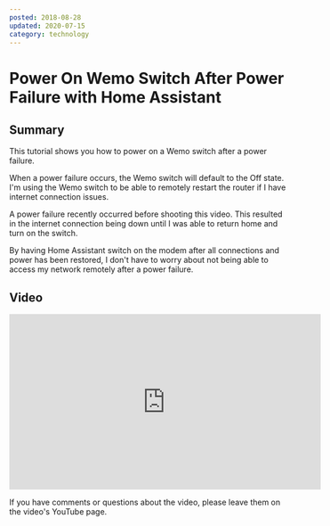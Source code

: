 ```yaml
---
posted: 2018-08-28
updated: 2020-07-15
category: technology
---
```


# Power On Wemo Switch After Power Failure with Home Assistant

## Summary

This tutorial shows you how to power on a Wemo switch after a power failure. 

When a power failure occurs, the Wemo switch will default to the Off state. I'm using the Wemo switch to be able to remotely restart the router if I have internet connection issues.  

A power failure recently occurred before shooting this video. This resulted in the internet connection being down until I was able to return home and turn on the switch. 

By having Home Assistant switch on the modem after all connections and power has been restored, I don't have to worry about not being able to access my network remotely after a power failure.

## Video 

<iframe width="560" height="315" src="https://www.youtube.com/embed/w_ljR0iT3Sg" frameborder="0" allow="autoplay; encrypted-media" allowfullscreen></iframe>

If you have comments or questions about the video, please leave them on the video's YouTube page.


